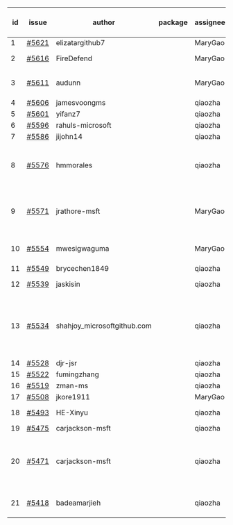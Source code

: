 | id | issue | author | package | assignee | bot advice | created date of issue | target release date | date from target |
| ------ | ------ | ------ | ------ | ------ | ------ | ------ | ------ | :-----: |
| 1 | [#5621](https://github.com/Azure/sdk-release-request/issues/5621) | elizatargithub7 |  | MaryGao | new issue. | 10-16 | 11-22 |  |
| 2 | [#5616](https://github.com/Azure/sdk-release-request/issues/5616) | FireDefend |  | MaryGao | FirstBeta. HoldOn. | 10-15 | 10-25 |  |
| 3 | [#5611](https://github.com/Azure/sdk-release-request/issues/5611) | audunn |  | MaryGao | new issue. new comment. | 10-14 | 11-22 |  |
| 4 | [#5606](https://github.com/Azure/sdk-release-request/issues/5606) | jamesvoongms |  | qiaozha | new issue. | 10-11 | 10-25 |  |
| 5 | [#5601](https://github.com/Azure/sdk-release-request/issues/5601) | yifanz7 |  | qiaozha | new issue. | 10-11 | 10-24 |  |
| 6 | [#5596](https://github.com/Azure/sdk-release-request/issues/5596) | rahuls-microsoft |  | qiaozha | new issue. | 10-10 | 10-25 |  |
| 7 | [#5586](https://github.com/Azure/sdk-release-request/issues/5586) | jijohn14 |  | qiaozha | new issue. | 10-10 | 10-25 |  |
| 8 | [#5576](https://github.com/Azure/sdk-release-request/issues/5576) | hmmorales |  | qiaozha | new issue. new comment. FirstBeta. TypeSpec. | 10-07 | 10-25 |  |
| 9 | [#5571](https://github.com/Azure/sdk-release-request/issues/5571) | jrathore-msft |  | MaryGao | new comment. Attention to inconsistent tag. | 10-04 | 10-25 |  |
| 10 | [#5554](https://github.com/Azure/sdk-release-request/issues/5554) | mwesigwaguma |  | MaryGao | Attention to inconsistent tag. | 10-01 | 10-25 |  |
| 11 | [#5549](https://github.com/Azure/sdk-release-request/issues/5549) | brycechen1849 |  | qiaozha |  | 09-29 | 10-11 |  |
| 12 | [#5539](https://github.com/Azure/sdk-release-request/issues/5539) | jaskisin |  | qiaozha | FirstGA. HoldOn. | 09-27 | 10-24 |  |
| 13 | [#5534](https://github.com/Azure/sdk-release-request/issues/5534) | shahjoy_microsoftgithub.com |  | qiaozha | new comment. Attention to inconsistent tag. FirstBeta. HoldOn. | 09-25 | 10-25 |  |
| 14 | [#5528](https://github.com/Azure/sdk-release-request/issues/5528) | djr-jsr |  | qiaozha |  | 09-25 | 10-25 |  |
| 15 | [#5522](https://github.com/Azure/sdk-release-request/issues/5522) | fumingzhang |  | qiaozha |  | 09-24 | 10-24 |  |
| 16 | [#5519](https://github.com/Azure/sdk-release-request/issues/5519) | zman-ms |  | qiaozha | TypeSpec. | 09-24 | 10-25 |  |
| 17 | [#5508](https://github.com/Azure/sdk-release-request/issues/5508) | jkore1911 |  | MaryGao |  | 09-16 | 10-24 |  |
| 18 | [#5493](https://github.com/Azure/sdk-release-request/issues/5493) | HE-Xinyu |  | qiaozha | FirstBeta. TypeSpec. | 09-13 | 10-24 |  |
| 19 | [#5475](https://github.com/Azure/sdk-release-request/issues/5475) | carjackson-msft |  | qiaozha | HoldOn. | 09-09 | 09-27 |  |
| 20 | [#5471](https://github.com/Azure/sdk-release-request/issues/5471) | carjackson-msft |  | qiaozha | new comment. Attention to inconsistent tag. HoldOn. | 09-09 | 09-27 |  |
| 21 | [#5418](https://github.com/Azure/sdk-release-request/issues/5418) | badeamarjieh |  | qiaozha | FirstGA. FirstBeta. TypeSpec. | 08-12 | 10-25 |  |
